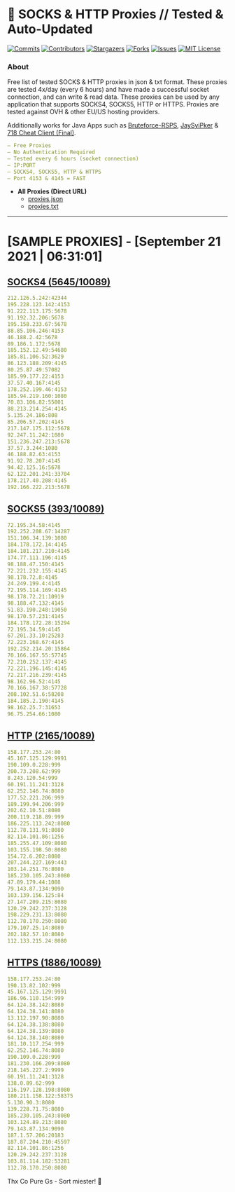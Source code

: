 <!-- MARKDOWN LINKS & IMAGES -->
<!-- https://www.markdownguide.org/basic-syntax/#reference-style-links -->
[contributors-shield]: https://img.shields.io/github/contributors/KaiBurton/free-proxies-autoupdated?style=for-the-badge
[contributors-url]: https://github.com/KaiBurton/free-proxies-autoupdated/graphs/contributors
[forks-shield]: https://img.shields.io/github/forks/KaiBurton/free-proxies-autoupdated?style=for-the-badge
[forks-url]: https://github.com/KaiBurton/free-proxies-autoupdated/network/members
[stars-shield]: https://img.shields.io/github/stars/KaiBurton/free-proxies-autoupdated?style=for-the-badge
[stars-url]: https://github.com/KaiBurton/free-proxies-autoupdated/stargazers
[issues-shield]: https://img.shields.io/github/issues/KaiBurton/free-proxies-autoupdated?style=for-the-badge
[issues-url]: https://github.com/KaiBurton/free-proxies-autoupdated/issues
[license-shield]: https://img.shields.io/github/license/KaiBurton/free-proxies-autoupdated?style=for-the-badge
[license-url]: https://github.com/KaiBurton/free-proxies-autoupdated/blob/main/LICENSE
[commit-shield]: https://img.shields.io/github/last-commit/KaiBurton/free-proxies-autoupdated?style=for-the-badge
[commit-url]: https://github.com/KaiBurton/free-proxies-autoupdated/commits/main

# 🎁 SOCKS & HTTP Proxies // Tested & Auto-Updated

[![Commits][commit-shield]][commit-url]
[![Contributors][contributors-shield]][contributors-url]
[![Stargazers][stars-shield]][stars-url]
[![Forks][forks-shield]][forks-url]
[![Issues][issues-shield]][issues-url]
[![MIT License][license-shield]][license-url]

### About
Free list of tested SOCKS & HTTP proxies in json & txt format. These proxies are tested 4x/day (every 6 hours) and have made a successful socket connection, and can write & read data. These proxies can be used by any application that supports SOCKS4, SOCKS5, HTTP or HTTPS. Proxies are tested against OVH & other EU/US hosting providers.

Additionally works for Java Apps such as [Bruteforce-RSPS](https://github.com/KaiBurton/Bruteforce-RSPS), [JaySyiPker](https://github.com/JayArrowz/JaySyiPker) & [718 Cheat Client (Final)](https://github.com/KaiBurton/718-Cheat-Client-Final). 

```yaml
— Free Proxies
— No Authentication Required
— Tested every 6 hours (socket connection)
— IP:PORT
— SOCKS4, SOCKS5, HTTP & HTTPS
— Port 4153 & 4145 = FAST
```

- **All Proxies (Direct URL)**
  - [proxies.json](https://raw.githubusercontent.com/KaiBurton/free-proxies-autoupdated/main/proxies.json)
  - [proxies.txt](https://raw.githubusercontent.com/KaiBurton/free-proxies-autoupdated/main/proxies.txt)

---

# [SAMPLE PROXIES] - [September 21 2021 | 06:31:01]

## [SOCKS4 (5645/10089)](https://raw.githubusercontent.com/KaiBurton/free-proxies-autoupdated/main/proxies-socks4.txt)
```yaml
212.126.5.242:42344
195.228.123.142:4153
91.222.113.175:5678
91.192.32.206:5678
195.158.233.67:5678
88.85.106.246:4153
46.188.2.42:5678
89.186.1.172:5678
185.152.12.49:54680
185.81.106.52:3629
86.123.188.209:4145
80.25.87.49:57082
185.99.177.22:4153
37.57.40.167:4145
178.252.199.46:4153
185.94.219.160:1080
70.83.106.82:55801
88.213.214.254:4145
5.135.24.186:808
85.206.57.202:4145
217.147.175.112:5678
92.247.11.242:1080
151.236.247.213:5678
37.57.3.244:1080
46.188.82.63:4153
91.92.78.207:4145
94.42.125.16:5678
62.122.201.241:33704
178.217.40.208:4145
192.166.222.213:5678
```

## [SOCKS5 (393/10089)](https://raw.githubusercontent.com/KaiBurton/free-proxies-autoupdated/main/proxies-socks5.txt)
```yaml
72.195.34.58:4145
192.252.208.67:14287
151.106.34.139:1080
184.178.172.14:4145
184.181.217.210:4145
174.77.111.196:4145
98.188.47.150:4145
72.221.232.155:4145
98.178.72.8:4145
24.249.199.4:4145
72.195.114.169:4145
98.178.72.21:10919
98.188.47.132:4145
51.83.190.248:19050
98.170.57.231:4145
184.178.172.28:15294
72.195.34.59:4145
67.201.33.10:25283
72.223.168.67:4145
192.252.214.20:15864
70.166.167.55:57745
72.210.252.137:4145
72.221.196.145:4145
72.217.216.239:4145
98.162.96.52:4145
70.166.167.38:57728
208.102.51.6:58208
184.185.2.190:4145
98.162.25.7:31653
96.75.254.66:1080
```

## [HTTP (2165/10089)](https://raw.githubusercontent.com/KaiBurton/free-proxies-autoupdated/main/proxies-http.txt)
```yaml
158.177.253.24:80
45.167.125.129:9991
190.109.0.228:999
200.73.208.62:999
8.243.120.54:999
60.191.11.241:3128
62.252.146.74:8080
177.52.221.206:999
189.199.94.206:999
202.62.10.51:8080
200.119.218.89:999
186.225.113.242:8080
112.78.131.91:8080
82.114.101.86:1256
185.255.47.109:8080
103.155.198.50:8080
154.72.6.202:8080
207.244.227.169:443
103.14.251.76:8080
185.230.105.243:8080
47.89.179.44:1088
79.143.87.134:9090
103.139.156.125:84
27.147.209.215:8080
120.29.242.237:3128
198.229.231.13:8080
112.78.170.250:8080
179.107.25.14:8080
202.182.57.10:8080
112.133.215.24:8080
```

## [HTTPS (1886/10089)](https://raw.githubusercontent.com/KaiBurton/free-proxies-autoupdated/main/proxies-https.txt)
```yaml
158.177.253.24:80
190.13.82.102:999
45.167.125.129:9991
186.96.110.154:999
64.124.38.142:8080
64.124.38.141:8080
13.112.197.90:8080
64.124.38.138:8080
64.124.38.139:8080
64.124.38.140:8080
181.10.117.254:999
62.252.146.74:8080
190.109.0.228:999
181.230.166.209:8080
218.145.227.2:9999
60.191.11.241:3128
138.0.89.62:999
116.197.128.198:8080
180.211.158.122:58375
5.130.90.3:8080
139.228.71.75:8080
185.230.105.243:8080
103.124.89.213:8080
79.143.87.134:9090
187.1.57.206:20183
187.87.204.210:45597
82.114.101.86:1256
120.29.242.237:3128
103.81.114.182:53281
112.78.170.250:8080
```



Thx Co Pure Gs - Sort miester! 💟